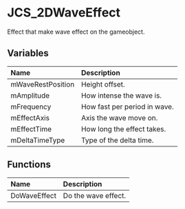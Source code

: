 # JCS_2DWaveEffect

Effect that make wave effect on the gameobject.

## Variables

| Name              | Description                  |
|:------------------|:-----------------------------|
| mWaveRestPosition | Height offset.               |
| mAmplitude        | How intense the wave is.     |
| mFrequency        | How fast per period in wave. |
| mEffectAxis       | Axis the wave move on.       |
| mEffectTime       | How long the effect takes.   |
| mDeltaTimeType    | Type of the delta time.      |

## Functions

| Name         | Description         |
|:-------------|:--------------------|
| DoWaveEffect | Do the wave effect. |
